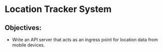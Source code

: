 # Location Tracker System

## Objectives:
- Write an API server that acts as an ingress point for location data from mobile devices.
